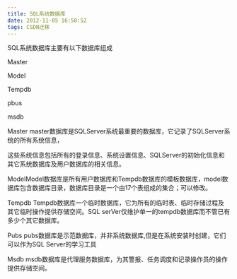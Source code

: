 ```yaml
---
title: SQL系统数据库
date: 2012-11-05 16:50:52
tags: CSDN迁移
---
```

   SQL系统数据库主要有以下数据库组成

 Master

 Model

 Tempdb

 pbus

 msdb

 Master master数据库是SQLServer系统最重要的数据库，它记录了SQLServer系统的所有系统信息，

 这些系统信息包括所有的登录信息、系统设置信息、SQLServer的初始化信息和其它系统数据库及用户数据库的相关信息。

 ModelModel数据库是所有用户数据库和Tempdb数据库的模板数据库，model数据库包含数据库目录，数据库目录是一个由17个表组成的集合；可以修改。

 Tempdb Tempdb数据库一个临时数据库，它为所有的临时表、临时存储过程及其它临时操作提供存储空间。SQL serVer仅维护单一的tempdb数据库而不管已有多少个其它数据库。

 Pubs pubs数据库是示范数据库，并非系统数据库,但是在系统安装时创建，它们可以作为SQL Server的学习工具

 Msdb msdb数据库是代理服务数据库，为其警报、任务调度和记录操作员的操作提供存储空间。

   
 